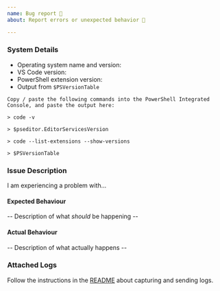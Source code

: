 ```yaml
---
name: Bug report 🐛
about: Report errors or unexpected behavior 🤔

---
```


<!--

BEFORE SUBMITTING A NEW ISSUE, PLEASE READ THE TROUBLESHOOTING DOCS!
https://github.com/PowerShell/vscode-powershell/tree/master/docs/troubleshooting.md

IMPORTANT: you can generate a bug report directly from the
PowerShell extension in Visual Studio Code by selecting
"PowerShell: Upload Bug Report to GitHub" from the command palette.

The more repro details you can provide, along with a zip
of the log files from your session, the better the chances
are for a quick resolution.

-->

### System Details

- Operating system name and version:
- VS Code version:
- PowerShell extension version:
- Output from `$PSVersionTable`

```
Copy / paste the following commands into the PowerShell Integrated Console, and paste the output here:

> code -v

> $pseditor.EditorServicesVersion

> code --list-extensions --show-versions

> $PSVersionTable
```

### Issue Description

I am experiencing a problem with...

#### Expected Behaviour

-- Description of what *should* be happening --

#### Actual Behaviour

-- Description of what actually happens --

### Attached Logs

Follow the instructions in the [README](https://github.com/PowerShell/vscode-powershell#reporting-problems)
about capturing and sending logs.

